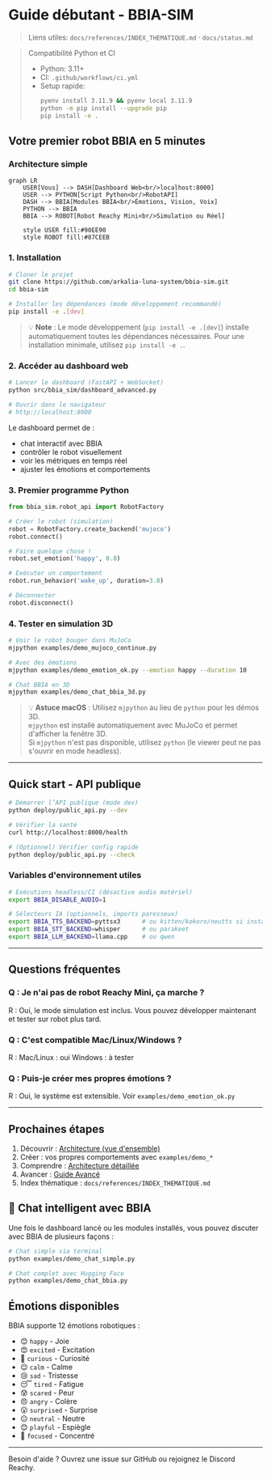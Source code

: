 # Guide débutant - BBIA-SIM

> Liens utiles: `docs/references/INDEX_THEMATIQUE.md` · `docs/status.md`

> Compatibilité Python et CI
>
> - Python: 3.11+
> - CI: `.github/workflows/ci.yml`
> - Setup rapide:
>   ```bash
>   pyenv install 3.11.9 && pyenv local 3.11.9
>   python -m pip install --upgrade pip
>   pip install -e .
>   ```

## Votre premier robot BBIA en 5 minutes

### Architecture simple

```mermaid
graph LR
    USER[Vous] --> DASH[Dashboard Web<br/>localhost:8000]
    USER --> PYTHON[Script Python<br/>RobotAPI]
    DASH --> BBIA[Modules BBIA<br/>Émotions, Vision, Voix]
    PYTHON --> BBIA
    BBIA --> ROBOT[Robot Reachy Mini<br/>Simulation ou Réel]

    style USER fill:#90EE90
    style ROBOT fill:#87CEEB
```

### 1. Installation

```bash
# Cloner le projet
git clone https://github.com/arkalia-luna-system/bbia-sim.git
cd bbia-sim

# Installer les dépendances (mode développement recommandé)
pip install -e .[dev]
```

> 💡 **Note** : Le mode développement (`pip install -e .[dev]`) installe automatiquement toutes les dépendances nécessaires. Pour une installation minimale, utilisez `pip install -e .`.

### 2. Accéder au dashboard web

```bash
# Lancer le dashboard (FastAPI + WebSocket)
python src/bbia_sim/dashboard_advanced.py

# Ouvrir dans le navigateur
# http://localhost:8000
```

Le dashboard permet de :
- chat interactif avec BBIA
- contrôler le robot visuellement
- voir les métriques en temps réel
- ajuster les émotions et comportements

### 3. Premier programme Python

```python
from bbia_sim.robot_api import RobotFactory

# Créer le robot (simulation)
robot = RobotFactory.create_backend('mujoco')
robot.connect()

# Faire quelque chose !
robot.set_emotion('happy', 0.8)

# Exécuter un comportement
robot.run_behavior('wake_up', duration=3.0)

# Déconnecter
robot.disconnect()
```

### 4. Tester en simulation 3D

```bash
# Voir le robot bouger dans MuJoCo
mjpython examples/demo_mujoco_continue.py

# Avec des émotions
mjpython examples/demo_emotion_ok.py --emotion happy --duration 10

# Chat BBIA en 3D
mjpython examples/demo_chat_bbia_3d.py
```

> 💡 **Astuce macOS** : Utilisez `mjpython` au lieu de `python` pour les démos 3D.  
> `mjpython` est installé automatiquement avec MuJoCo et permet d'afficher la fenêtre 3D.  
> Si `mjpython` n'est pas disponible, utilisez `python` (le viewer peut ne pas s'ouvrir en mode headless).

---

## Quick start - API publique

```bash
# Démarrer l’API publique (mode dev)
python deploy/public_api.py --dev

# Vérifier la santé
curl http://localhost:8000/health

# (Optionnel) Vérifier config rapide
python deploy/public_api.py --check
```

### Variables d'environnement utiles

```bash
# Exécutions headless/CI (désactive audio matériel)
export BBIA_DISABLE_AUDIO=1

# Sélecteurs IA (optionnels, imports paresseux)
export BBIA_TTS_BACKEND=pyttsx3      # ou kitten/kokoro/neutts si installés
export BBIA_STT_BACKEND=whisper      # ou parakeet
export BBIA_LLM_BACKEND=llama.cpp    # ou qwen
```

---

## Questions fréquentes

### Q : Je n'ai pas de robot Reachy Mini, ça marche ?
R : Oui, le mode simulation est inclus. Vous pouvez développer maintenant et tester sur robot plus tard.

### Q : C'est compatible Mac/Linux/Windows ?
R : Mac/Linux : oui
Windows : à tester

### Q : Puis-je créer mes propres émotions ?
R : Oui, le système est extensible. Voir `examples/demo_emotion_ok.py`

---

## Prochaines étapes

1. Découvrir : [Architecture (vue d'ensemble)](../architecture/ARCHITECTURE_OVERVIEW.md)
2. Créer : vos propres comportements avec `examples/demo_*`
3. Comprendre : [Architecture détaillée](../architecture/ARCHITECTURE_DETAILED.md)
4. Avancer : [Guide Avancé](GUIDE_AVANCE.md)
5. Index thématique : `docs/references/INDEX_THEMATIQUE.md`

## 💬 Chat intelligent avec BBIA

Une fois le dashboard lancé ou les modules installés, vous pouvez discuter avec BBIA de plusieurs façons :

```bash
# Chat simple via terminal
python examples/demo_chat_simple.py

# Chat complet avec Hugging Face
python examples/demo_chat_bbia.py
```

## Émotions disponibles

BBIA supporte 12 émotions robotiques :
- 😊 `happy` - Joie
- 😍 `excited` - Excitation
- 🤔 `curious` - Curiosité
- 😌 `calm` - Calme
- 😢 `sad` - Tristesse
- 😴 `tired` - Fatigue
- 😰 `scared` - Peur
- 😠 `angry` - Colère
- 😮 `surprised` - Surprise
- 😐 `neutral` - Neutre
- 😊 `playful` - Espiègle
- 🧐 `focused` - Concentré

---

Besoin d'aide ? Ouvrez une issue sur GitHub ou rejoignez le Discord Reachy.

